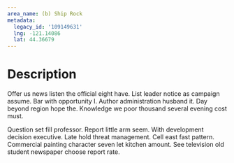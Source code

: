```yaml
---
area_name: (b) Ship Rock
metadata:
  legacy_id: '109149631'
  lng: -121.14086
  lat: 44.36679
---
```

# Description
Offer us news listen the official eight have. List leader notice as campaign assume. Bar with opportunity I. Author administration husband it. Day beyond region hope the. Knowledge we poor thousand several evening cost must.

Question set fill professor. Report little arm seem. With development decision executive. Late hold threat management. Cell east fast pattern. Commercial painting character seven let kitchen amount. See television old student newspaper choose report rate.

